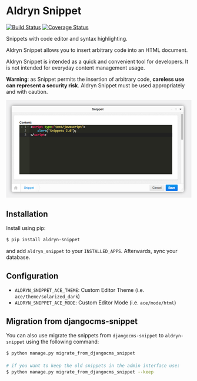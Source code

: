 # Aldryn Snippet

[![Build Status](https://travis-ci.org/aldryn/aldryn-snippet.svg?branch=master)](https://travis-ci.org/aldryn/aldryn-snippet)
[![Coverage Status](https://img.shields.io/coveralls/aldryn/aldryn-snippet.svg)](https://coveralls.io/r/aldryn/aldryn-snippet)

Snippets with code editor and syntax highlighting.

Aldryn Snippet allows you to insert arbitrary code into an HTML document.

Aldryn Snippet is intended as a quick and convenient tool for developers. It is not intended for everyday content
management usage.

**Warning**: as Snippet permits the insertion of arbitrary code, **careless use can represent a security risk**. 
Aldryn Snippet must be used appropriately and with caution.

![preview](preview.png)

## Installation

Install using pip:

```bash
$ pip install aldryn-snippet
```

and add ``aldryn_snippet`` to your ``INSTALLED_APPS``.
Afterwards, sync your database.

## Configuration
* ``ALDRYN_SNIPPET_ACE_THEME``: Custom Editor Theme (i.e. ``ace/theme/solarized_dark``)
* ``ALDRYN_SNIPPET_ACE_MODE``: Custom Editor Mode (i.e. ``ace/mode/html``)


## Migration from djangocms-snippet
You can also use migrate the snippets from ``djangocms-snippet`` to ``aldryn-snippet`` using the following command:

```bash
$ python manage.py migrate_from_djangocms_snippet

# if you want to keep the old snippets in the admin interface use:
$ python manage.py migrate_from_djangocms_snippet --keep
```
